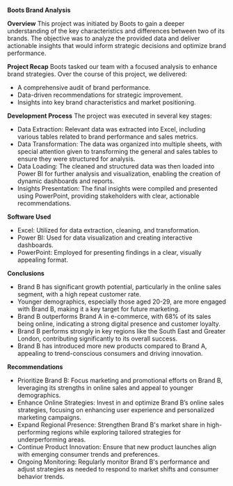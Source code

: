 **Boots Brand Analysis**

**Overview**
This project was initiated by Boots to gain a deeper understanding of the key characteristics and differences between two of its brands. The objective was to analyze the provided data and deliver actionable insights that would inform strategic decisions and optimize brand performance.

**Project Recap**
Boots tasked our team with a focused analysis to enhance brand strategies. Over the course of this project, we delivered:

* A comprehensive audit of brand performance.
* Data-driven recommendations for strategic improvement.
* Insights into key brand characteristics and market positioning.

**Development Process**
The project was executed in several key stages:

* Data Extraction: Relevant data was extracted into Excel, including various tables related to brand performance and sales metrics.
* Data Transformation: The data was organized into multiple sheets, with special attention given to transforming the general and sales tables to ensure they were structured for analysis.
* Data Loading: The cleaned and structured data was then loaded into Power BI for further analysis and visualization, enabling the creation of dynamic dashboards and reports.
* Insights Presentation: The final insights were compiled and presented using PowerPoint, providing stakeholders with clear, actionable recommendations.

**Software Used**
* Excel: Utilized for data extraction, cleaning, and transformation.
* Power BI: Used for data visualization and creating interactive dashboards.
* PowerPoint: Employed for presenting findings in a clear, visually appealing format.

**Conclusions**
* Brand B has significant growth potential, particularly in the online sales segment, with a high repeat customer rate.
* Younger demographics, especially those aged 20-29, are more engaged with Brand B, making it a key target for future marketing.
* Brand B outperforms Brand A in e-commerce, with 68% of its sales being online, indicating a strong digital presence and customer loyalty.
* Brand B performs strongly in key regions like the South East and Greater London, contributing significantly to its overall success.
* Brand B has introduced more new products compared to Brand A, appealing to trend-conscious consumers and driving innovation.

**Recommendations**
* Prioritize Brand B: Focus marketing and promotional efforts on Brand B, leveraging its strengths in online sales and appeal to younger demographics.
* Enhance Online Strategies: Invest in and optimize Brand B’s online sales strategies, focusing on enhancing user experience and personalized marketing campaigns.
* Expand Regional Presence: Strengthen Brand B's market share in high-performing regions while exploring tailored strategies for underperforming areas.
* Continue Product Innovation: Ensure that new product launches align with emerging consumer trends and preferences.
* Ongoing Monitoring: Regularly monitor Brand B's performance and adjust strategies as needed to respond to market shifts and consumer behavior trends.
